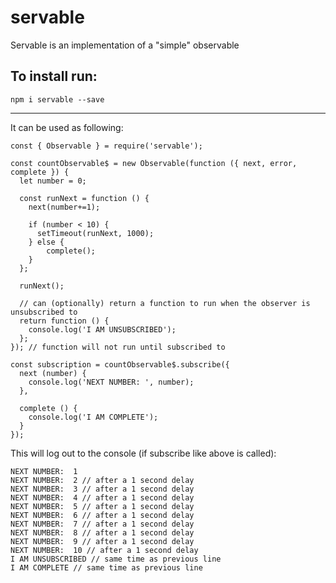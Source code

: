 # servable

Servable is an implementation of a "simple" observable

## To install run:

```
npm i servable --save
```

---------

It can be used as following:

```
const { Observable } = require('servable');

const countObservable$ = new Observable(function ({ next, error, complete }) {
  let number = 0;
  
  const runNext = function () {
    next(number+=1);
    
    if (number < 10) {
      setTimeout(runNext, 1000);
    } else {
        complete();
    }
  };
  
  runNext();
  
  // can (optionally) return a function to run when the observer is unsubscribed to
  return function () {
    console.log('I AM UNSUBSCRIBED');
  };
}); // function will not run until subscribed to

const subscription = countObservable$.subscribe({
  next (number) {
    console.log('NEXT NUMBER: ', number);
  },
  
  complete () {
    console.log('I AM COMPLETE');
  }
});
```    

This will log out to the console (if subscribe like above is called):
```
NEXT NUMBER:  1
NEXT NUMBER:  2 // after a 1 second delay
NEXT NUMBER:  3 // after a 1 second delay
NEXT NUMBER:  4 // after a 1 second delay
NEXT NUMBER:  5 // after a 1 second delay
NEXT NUMBER:  6 // after a 1 second delay
NEXT NUMBER:  7 // after a 1 second delay
NEXT NUMBER:  8 // after a 1 second delay
NEXT NUMBER:  9 // after a 1 second delay
NEXT NUMBER:  10 // after a 1 second delay
I AM UNSUBSCRIBED // same time as previous line
I AM COMPLETE // same time as previous line
```